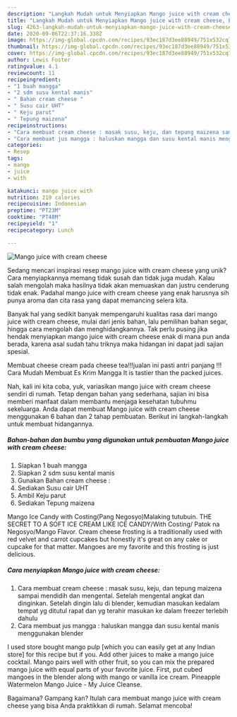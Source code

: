 ```yaml
---
description: "Langkah Mudah untuk Menyiapkan Mango juice with cream cheese, Enak"
title: "Langkah Mudah untuk Menyiapkan Mango juice with cream cheese, Enak"
slug: 4263-langkah-mudah-untuk-menyiapkan-mango-juice-with-cream-cheese-enak
date: 2020-09-06T22:37:16.338Z
image: https://img-global.cpcdn.com/recipes/93ec187d3ee88949/751x532cq70/mango-juice-with-cream-cheese-foto-resep-utama.jpg
thumbnail: https://img-global.cpcdn.com/recipes/93ec187d3ee88949/751x532cq70/mango-juice-with-cream-cheese-foto-resep-utama.jpg
cover: https://img-global.cpcdn.com/recipes/93ec187d3ee88949/751x532cq70/mango-juice-with-cream-cheese-foto-resep-utama.jpg
author: Lewis Foster
ratingvalue: 4.1
reviewcount: 11
recipeingredient:
- "1 buah mangga"
- "2 sdm susu kental manis"
- " Bahan cream cheese "
- " Susu cair UHT"
- " Keju parut"
- " Tepung maizena"
recipeinstructions:
- "Cara membuat cream cheese : masak susu, keju, dan tepung maizena sampai mendidih dan mengental. Setelah mengental angkat dan dinginkan. Setelah dingin lalu di blender, kemudian masukan kedalam tempat yg ditutul rapat dan yg terahir masukan ke dalam freezer terlebih dahulu"
- "Cara membuat jus mangga : haluskan mangga dan susu kental manis menggunakan blender"
categories:
- Resep
tags:
- mango
- juice
- with

katakunci: mango juice with 
nutrition: 219 calories
recipecuisine: Indonesian
preptime: "PT23M"
cooktime: "PT48M"
recipeyield: "1"
recipecategory: Lunch

---
```



![Mango juice with cream cheese](https://img-global.cpcdn.com/recipes/93ec187d3ee88949/751x532cq70/mango-juice-with-cream-cheese-foto-resep-utama.jpg)

Sedang mencari inspirasi resep mango juice with cream cheese yang unik? Cara menyiapkannya memang tidak susah dan tidak juga mudah. Kalau salah mengolah maka hasilnya tidak akan memuaskan dan justru cenderung tidak enak. Padahal mango juice with cream cheese yang enak harusnya sih punya aroma dan cita rasa yang dapat memancing selera kita.

Banyak hal yang sedikit banyak mempengaruhi kualitas rasa dari mango juice with cream cheese, mulai dari jenis bahan, lalu pemilihan bahan segar, hingga cara mengolah dan menghidangkannya. Tak perlu pusing jika hendak menyiapkan mango juice with cream cheese enak di mana pun anda berada, karena asal sudah tahu triknya maka hidangan ini dapat jadi sajian spesial.

Membuat cheese cream pada cheese tea!!!jualan ini pasti antri panjang !!! Cara Mudah Membuat Es Krim Mangga It is tastier than the packed juices.


Nah, kali ini kita coba, yuk, variasikan mango juice with cream cheese sendiri di rumah. Tetap dengan bahan yang sederhana, sajian ini bisa memberi manfaat dalam membantu menjaga kesehatan tubuhmu sekeluarga. Anda dapat membuat Mango juice with cream cheese menggunakan 6 bahan dan 2 tahap pembuatan. Berikut ini langkah-langkah untuk membuat hidangannya.

<!--inarticleads1-->

##### Bahan-bahan dan bumbu yang digunakan untuk pembuatan Mango juice with cream cheese:

1. Siapkan 1 buah mangga
1. Siapkan 2 sdm susu kental manis
1. Gunakan  Bahan cream cheese :
1. Sediakan  Susu cair UHT
1. Ambil  Keju parut
1. Sediakan  Tepung maizena


Mango Ice Candy with Costing(Pang Negosyo)Malaking tutubuin. THE SECRET TO A SOFT ICE CREAM LIKE ICE CANDY/With Costing/ Patok na Negosyo/Mango Flavor. Cream cheese frosting is a traditionally used with red velvet and carrot cupcakes but honestly it&#39;s great on any cake or cupcake for that matter. Mangoes are my favorite and this frosting is just delicious. 

<!--inarticleads2-->

##### Cara menyiapkan Mango juice with cream cheese:

1. Cara membuat cream cheese : masak susu, keju, dan tepung maizena sampai mendidih dan mengental. Setelah mengental angkat dan dinginkan. Setelah dingin lalu di blender, kemudian masukan kedalam tempat yg ditutul rapat dan yg terahir masukan ke dalam freezer terlebih dahulu
1. Cara membuat jus mangga : haluskan mangga dan susu kental manis menggunakan blender


I used store bought mango pulp [which you can easily get at any Indian store] for this recipe but if you. Add other juices to make a mango juice cocktail. Mango pairs well with other fruit, so you can mix the prepared mango juice with equal parts of your favorite juice. First, put cubed mangoes in the blender along with mango or vanilla ice cream. Pineapple Watermelon Mango Juice - My Juice Cleanse. 

Bagaimana? Gampang kan? Itulah cara membuat mango juice with cream cheese yang bisa Anda praktikkan di rumah. Selamat mencoba!
